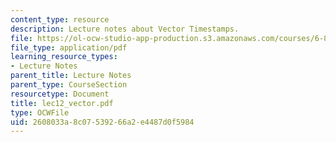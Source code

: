 ```yaml
---
content_type: resource
description: Lecture notes about Vector Timestamps.
file: https://ol-ocw-studio-app-production.s3.amazonaws.com/courses/6-824-distributed-computer-systems-engineering-spring-2006/2608033a8c07539266a2e4487d0f5984_lec12_vector.pdf
file_type: application/pdf
learning_resource_types:
- Lecture Notes
parent_title: Lecture Notes
parent_type: CourseSection
resourcetype: Document
title: lec12_vector.pdf
type: OCWFile
uid: 2608033a-8c07-5392-66a2-e4487d0f5984
---
```

